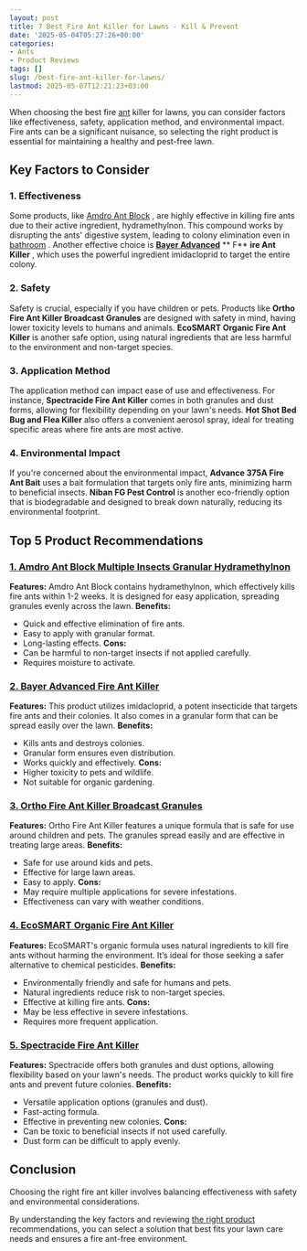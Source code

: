 ```yaml
---
layout: post
title: 7 Best Fire Ant Killer for Lawns - Kill & Prevent
date: '2025-05-04T05:27:26+00:00'
categories:
- Ants
- Product Reviews
tags: []
slug: /best-fire-ant-killer-for-lawns/
lastmod: 2025-05-07T12:21:23+03:00
---
```


When choosing the best fire
[ant](http://ipm.ucanr.edu/PMG/PESTNOTES/pn7487.html)
killer for lawns, you can consider factors like effectiveness, safety, application method, and environmental impact. Fire ants can be a significant nuisance, so selecting the right product is essential for maintaining a healthy and pest-free lawn.
## Key Factors to Consider
### **1. Effectiveness**
Some products, like
[Amdro Ant Block](https://www.amazon.com/dp/B002YJOSBW/?tag=p-policy-20)
, are highly effective in killing fire ants due to their active ingredient, hydramethylnon. This compound works by disrupting the ants' digestive system, leading to colony elimination even in
[bathroom](https://pestpolicy.com/how-to-get-rid-of-ants-in-the-bathroom/)
.
Another effective choice is
[**Bayer Advanced**](https://www.amazon.com/dp/B0052V1HZE/?tag=p-policy-20)
** F**
**ire Ant Killer**
, which uses the powerful ingredient imidacloprid to target the entire colony.
### **2. Safety**
Safety is crucial, especially if you have children or pets. Products like
**Ortho Fire Ant Killer Broadcast Granules**
are designed with safety in mind, having lower toxicity levels to humans and animals.
**EcoSMART Organic Fire Ant Killer**
is another safe option, using natural ingredients that are less harmful to the environment and non-target species.
### **3. Application Method**
The application method can impact ease of use and effectiveness. For instance,
**Spectracide Fire Ant Killer**
comes in both granules and dust forms, allowing for flexibility depending on your lawn's needs.
**Hot Shot Bed Bug and Flea Killer**
also offers a convenient aerosol spray, ideal for treating specific areas where fire ants are most active.
### **4. Environmental Impact**
If you're concerned about the environmental impact,
**Advance 375A Fire Ant Bait**
uses a bait formulation that targets only fire ants, minimizing harm to beneficial insects.
**Niban FG Pest Control**
is another eco-friendly option that is biodegradable and designed to break down naturally, reducing its environmental footprint.
## Top 5 Product Recommendations
### [1. Amdro Ant Block Multiple Insects Granular Hydramethylnon](https://www.amazon.com/dp/B002YJOSBW/?tag=p-policy-20)
**Features:**
Amdro Ant Block contains hydramethylnon, which effectively kills fire ants within 1-2 weeks. It is designed for easy application, spreading granules evenly across the lawn.
**Benefits:**
- Quick and effective elimination of fire ants.
- Easy to apply with granular format.
- Long-lasting effects.
**Cons:**
- Can be harmful to non-target insects if not applied carefully.
- Requires moisture to activate.
### [**2. Bayer Advanced Fire Ant Killer**](https://www.amazon.com/dp/B0052V1HZE/?tag=p-policy-20)
**Features:**
This product utilizes imidacloprid, a potent insecticide that targets fire ants and their colonies. It also comes in a granular form that can be spread easily over the lawn.
**Benefits:**
- Kills ants and destroys colonies.
- Granular form ensures even distribution.
- Works quickly and effectively.
**Cons:**
- Higher toxicity to pets and wildlife.
- Not suitable for organic gardening.
### [**3. Ortho Fire Ant Killer Broadcast Granules**](https://www.amazon.com/dp/B071L8K4DY/?tag=p-policy-20)
**Features:**
Ortho Fire Ant Killer features a unique formula that is safe for use around children and pets. The granules spread easily and are effective in treating large areas.
**Benefits:**
- Safe for use around kids and pets.
- Effective for large lawn areas.
- Easy to apply.
**Cons:**
- May require multiple applications for severe infestations.
- Effectiveness can vary with weather conditions.
### [**4. EcoSMART Organic Fire Ant Killer**](https://www.amazon.com/dp/B003BUNMBK/?tag=p-policy-20)
**Features:**
EcoSMART's organic formula uses natural ingredients to kill fire ants without harming the environment. It’s ideal for those seeking a safer alternative to chemical pesticides.
**Benefits:**
- Environmentally friendly and safe for humans and pets.
- Natural ingredients reduce risk to non-target species.
- Effective at killing fire ants.
**Cons:**
- May be less effective in severe infestations.
- Requires more frequent application.
### [**5. Spectracide Fire Ant Killer**](https://www.amazon.com/dp/B0196KL23I/?tag=p-policy-20)
**Features:**
Spectracide offers both granules and dust options, allowing flexibility based on your lawn's needs. The product works quickly to kill fire ants and prevent future colonies.
**Benefits:**
- Versatile application options (granules and dust).
- Fast-acting formula.
- Effective in preventing new colonies.
**Cons:**
- Can be toxic to beneficial insects if not used carefully.
- Dust form can be difficult to apply evenly.
## Conclusion
Choosing the right fire ant killer involves balancing effectiveness with safety and environmental considerations.

By understanding the key factors and reviewing
[the right product](https://pestpolicy.com/best-ant-killer/)
recommendations, you can select a solution that best fits your lawn care needs and ensures a fire ant-free environment.

